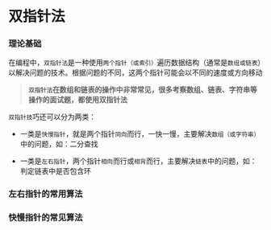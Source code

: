 # 双指针法

### 理论基础

在编程中，`双指针法`是一种使用`两个指针（或索引）`遍历数据结构（通常是`数组或链表`）以解决问题的技术。根据问题的不同，这两个指针可能会以不同的速度或方向移动
> **`双指针法`在数组和链表的操作中非常常见，很多考察数组、链表、字符串等操作的面试题，都使用双指针法**

`双指针技`巧还可以分为两类：
- 一类是`快慢指针`，就是两个指针`同向`而行，一快一慢，主要解决`数组（或字符串）`中的问题，如：二分查找

- 一类是`左右指针`，两个指针`相向`而行或`相背`而行，主要解决`链表`中的问题，如：判定链表中是否包含环

### 左右指针的常用算法



### 快慢指针的常见算法